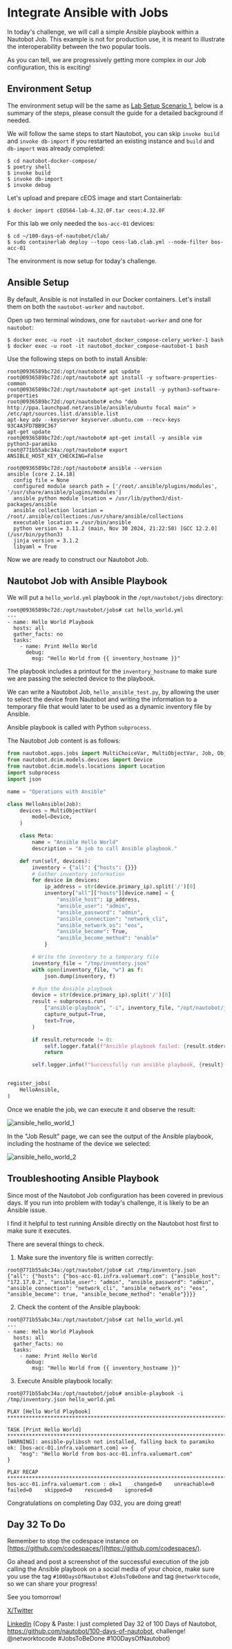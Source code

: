 # Integrate Ansible with Jobs

In today's challenge, we will call a simple Ansible playbook within a Nautobot Job. This example is not for production use, it is meant to illustrate the interoperability between the two popular tools. 

As you can tell, we are progressively getting more complex in our Job configuration, this is exciting! 

## Environment Setup

The environment setup will be the same as [Lab Setup Scenario 1](../Lab_Setup/scenario_1_setup/README.md), below is a summary of the steps, please consult the guide for a detailed background if needed. 

We will follow the same steps to start Nautobot, you can skip `invoke build` and `invoke db-import` if you restarted an existing instance and `build` and `db-import` was already completed: 

```
$ cd nautobot-docker-compose/
$ poetry shell
$ invoke build
$ invoke db-import
$ invoke debug
```

Let's upload and prepare cEOS image and start Containerlab: 

```
$ docker import cEOS64-lab-4.32.0F.tar ceos:4.32.0F
```

For this lab we only needed the `bos-acc-01` devices: 

```
$ cd ~/100-days-of-nautobot/clab/
$ sudo containerlab deploy --topo ceos-lab.clab.yml --node-filter bos-acc-01
```

The environment is now setup for today's challenge.  

## Ansible Setup

By default, Ansible is not installed in our Docker containers. Let's install them on both the `nautobot-worker` and `nautobot`. 

Open up two terminal windows, one for `nautobot-worker` and one for `nautobot`: 

```
$ docker exec -u root -it nautobot_docker_compose-celery_worker-1 bash
$ docker exec -u root -it nautobot_docker_compose-nautobot-1 bash
```

Use the following steps on both to install Ansible: 

```shell
root@0936589bc72d:/opt/nautobot# apt update
root@0936589bc72d:/opt/nautobot# apt install -y software-properties-common
root@0936589bc72d:/opt/nautobot# apt-get install -y python3-software-properties
root@0936589bc72d:/opt/nautobot# echo "deb http://ppa.launchpad.net/ansible/ansible/ubuntu focal main" > /etc/apt/sources.list.d/ansible.list
apt-key adv --keyserver keyserver.ubuntu.com --recv-keys 93C4A3FD7BB9C367
apt-get update
root@0936589bc72d:/opt/nautobot# apt-get install -y ansible vim python3-paramiko
root@771b55abc34a:/opt/nautobot# export ANSIBLE_HOST_KEY_CHECKING=False

root@0936589bc72d:/opt/nautobot# ansible --version
ansible [core 2.14.18]
  config file = None
  configured module search path = ['/root/.ansible/plugins/modules', '/usr/share/ansible/plugins/modules']
  ansible python module location = /usr/lib/python3/dist-packages/ansible
  ansible collection location = /root/.ansible/collections:/usr/share/ansible/collections
  executable location = /usr/bin/ansible
  python version = 3.11.2 (main, Nov 30 2024, 21:22:50) [GCC 12.2.0] (/usr/bin/python3)
  jinja version = 3.1.2
  libyaml = True
```

Now we are ready to construct our Nautobot Job. 

## Nautobot Job with Ansible Playbook

We will put a `hello_world.yml` playbook in the `/opt/nautobot/jobs` directory: 

```
root@0936589bc72d:/opt/nautobot/jobs# cat hello_world.yml 
---
- name: Hello World Playbook
  hosts: all
  gather_facts: no
  tasks:
    - name: Print Hello World
      debug:
        msg: "Hello World from {{ inventory_hostname }}"
```

The playbook includes a printout for the `inventory_hostname` to make sure we are passing the selected device to the playbook. 

We can write a Nautobot Job, `hello_ansible_test.py`, by allowing the user to select the device from Nautobot and writing the information to a temporary file that would later to be used as a dynamic inventory file by Ansible. 

Ansible playbook is called with Python `subprocess`. 

The Nautobot Job content is as follows: 

```python 
from nautobot.apps.jobs import MultiChoiceVar, MultiObjectVar, Job, ObjectVar, register_jobs, StringVar, IntegerVar
from nautobot.dcim.models.devices import Device
from nautobot.dcim.models.locations import Location
import subprocess
import json 

name = "Operations with Ansible"

class HelloAnsible(Job):
    devices = MultiObjectVar(
        model=Device,
    )

    class Meta:
        name = "Ansible Hello World"
        description = "A job to call Ansible playbook."

    def run(self, devices):
        inventory = {"all": {"hosts": {}}}
        # Gather inventory information
        for device in devices:
            ip_address = str(device.primary_ip).split('/')[0] 
            inventory["all"]["hosts"][device.name] = {
                "ansible_host": ip_address,
                "ansible_user": "admin",  
                "ansible_password": "admin",
                "ansible_connection": "network_cli", 
                "ansible_network_os": "eos",
                "ansible_become": True,
                "ansible_become_method": "enable"
            }

        # Write the inventory to a temporary file
        inventory_file = "/tmp/inventory.json"
        with open(inventory_file, "w") as f:
            json.dump(inventory, f)

        # Run the Ansible playbook 
        device = str(device.primary_ip).split('/')[0]
        result = subprocess.run(
            ["ansible-playbook", "-i", inventory_file, "/opt/nautobot/jobs/hello_world.yml"],
            capture_output=True,
            text=True,
        )

        if result.returncode != 0:
            self.logger.fatal(f"Ansible playbook failed: {result.stderr}")
            return

        self.logger.info(f"Successfully run ansible playbook, {result}.")


register_jobs(
    HelloAnsible,
)
```

Once we enable the job, we can execute it and observe the result: 

![ansible_hello_world_1](images/ansible_hello_world_1.png)

In the "Job Result" page, we can see the output of the Ansible playbook, including the hostname of the device we selected: 

![ansible_hello_world_2](images/ansible_hello_world_2.png)

## Troubleshooting Ansible Playbook

Since most of the Nautobot Job configuration has been covered in previous days. If you run into problem with today's challenge, it is likely to be an Ansible issue. 

I find it helpful to test running Ansible directly on the Nautobot host first to make sure it executes. 

There are several things to check. 

1. Make sure the inventory file is written correctly: 

```
root@771b55abc34a:/opt/nautobot/jobs# cat /tmp/inventory.json 
{"all": {"hosts": {"bos-acc-01.infra.valuemart.com": {"ansible_host": "172.17.0.2", "ansible_user": "admin", "ansible_password": "admin", "ansible_connection": "network_cli", "ansible_network_os": "eos", "ansible_become": true, "ansible_become_method": "enable"}}}}
```

2. Check the content of the Ansible playbook: 

```
root@771b55abc34a:/opt/nautobot/jobs# cat hello_world.yml 
---
- name: Hello World Playbook
  hosts: all
  gather_facts: no
  tasks:
    - name: Print Hello World
      debug:
        msg: "Hello World from {{ inventory_hostname }}"
```

3. Execute Ansible playbook locally: 

```
root@771b55abc34a:/opt/nautobot/jobs# ansible-playbook -i /tmp/inventory.json hello_world.yml 

PLAY [Hello World Playbook] *************************************************************************************************************************

TASK [Print Hello World] ****************************************************************************************************************************
[WARNING]: ansible-pylibssh not installed, falling back to paramiko
ok: [bos-acc-01.infra.valuemart.com] => {
    "msg": "Hello World from bos-acc-01.infra.valuemart.com"
}

PLAY RECAP ******************************************************************************************************************************************
bos-acc-01.infra.valuemart.com : ok=1    changed=0    unreachable=0    failed=0    skipped=0    rescued=0    ignored=0  
```

Congratulations on completing Day 032, you are doing great! 

## Day 32 To Do

Remember to stop the codespace instance on [https://github.com/codespaces/](https://github.com/codespaces/). 

Go ahead and post a screenshot of the successful execution of the job calling the Ansible playbook on a social media of your choice, make sure you use the tag `#100DaysOfNautobot` `#JobsToBeDone` and tag `@networktocode`, so we can share your progress! 

See you tomorrow! 

[X/Twitter](<https://twitter.com/intent/tweet?url=https://github.com/nautobot/100-days-of-nautobot&text=I+just+completed+Day+32+of+the+100+days+of+nautobot+!&hashtags=100DaysOfNautobot,JobsToBeDone>)

[LinkedIn](https://www.linkedin.com/) (Copy & Paste: I just completed Day 32 of 100 Days of Nautobot, https://github.com/nautobot/100-days-of-nautobot, challenge! @networktocode #JobsToBeDone #100DaysOfNautobot) 